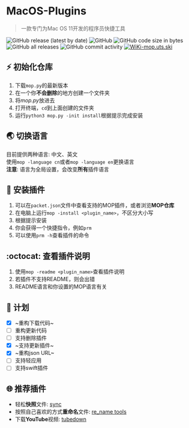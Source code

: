 # MacOS-Plugins

> 一款专门为Mac OS 11开发的程序员快捷工具<br>

![GitHub release (latest by date)](https://img.shields.io/github/v/release/underthestars-zhy/MacOS-Plugins)
![GitHub](https://img.shields.io/github/license/underthestars-zhy/MacOS-Plugins)
![GitHub code size in bytes](https://img.shields.io/github/languages/code-size/underthestars-zhy/MacOS-Plugins)
![GitHub all releases](https://img.shields.io/github/downloads/underthestars-zhy/MacOS-Plugins/total)
![GitHub commit activity](https://img.shields.io/github/commit-activity/y/underthestars-zhy/MacOS-Plugins)
[![WiKi-mop.uts.ski](https://img.shields.io/badge/Wiki-mop.uts.ski-brightgreen)](https://mop.uts.ski)

## :zap: 初始化仓库

1. 下载`mop.py`的最新版本
2. 在一个你**不会删除**的地方创建一个文件夹
3. 将*mop.py*放进去
4. 打开终端，`cd`到上面创建的文件夹
5. 运行`python3 mop.py -init install`根据提示完成安装

## :earth_asia: 切换语言

目前提供两种语言: 中文、英文<br>
使用`mop -language cn`或者`mop -language en`更换语言<br>
**注意**: 语言为全局设置，会改变**所有**插件语言

## :calling: 安装插件

1. 可以在`packet.json`文件中查看支持的MOP插件，或者浏览**MOP仓库**<br>
2. 在电脑上运行`mop -install <plugin_name>`，不区分大小写
3. 根据提示安装
4. 你会获得一个快捷指令，例如`prm`
5. 可以使用`prm -h`查看插件的命令

## :octocat: 查看插件说明

1. 使用`mop -readme <plugin_name>`查看插件说明
2. 若插件不支持README，则会出错
3. README语言和你设置的MOP语言有关

## :postbox: 计划

- [X] ~重构下载代码~
- [ ] 重构更新代码
- [ ] 支持删除插件
- [X] ~支持更新插件~
- [X] ~重构json URL~
- [ ] 支持轻应用
- [ ] 支持swift插件

## :globe_with_meridians: 推荐插件

+ 轻松**快照**文件: [sync](https://github.com/underthestars-zhy/sync-tools)
+ 按照自己喜欢的方式**重命名**文件: [re_name tools](https://github.com/underthestars-zhy/MOP-ReName-Tools)
+ 下载**YouTube**视频: [tubedown](https://github.com/underthestars-zhy/tubedown)
